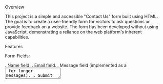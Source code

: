 Overview

This project is a simple and accessible "Contact Us" form built using HTML. The goal is to create a user-friendly form for visitors to ask questions or provide feedback on a website. The form has been developed without using JavaScript, demonstrating a reliance on the web platform's inherent capabilities.

Features

Form Fields:


. Name field.
. Email field.
. Message field (implemented as a <textarea> for longer messages).
. Submit button.

Submission:

The form is set to submit data to the specified API URL (https://www.greatfrontend.com/api/questions/contact-form) using the HTTP POST method.

Accessibility:

Fields are linked to <label> elements for improved accessibility.
<label for="some-id"> and <input id="some-id"> are used to define the relationship between labels and inputs.

Styling:

The form is styled for better presentation, with a clean and responsive design.
The "Send" button has a grey background color for a modern and sleek appearance.
How to Use
Fill in the required information in the respective fields.
Click on the "Send" button to submit the form.

Testing
Fields can be updated individually.
Form submission can be triggered by clicking the "Send" button or hitting enter on the fields.
Success alert is displayed if all fields are filled during submission.

Technologies Used
HTML
CSS
